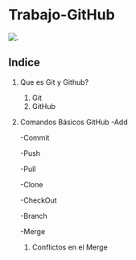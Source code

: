 # Trabajo-GitHub

![.](C:\Users\a22josemlg\Desktop\Contornos\imagenes\Logo.png)

## Indice

 1. Que es Git y Github?
    1. Git
    2. GitHub
    
2.  Comandos Básicos GitHub
    -Add

    -Commit

    -Push

    -Pull

    -Clone

    -CheckOut

    -Branch

    -Merge

       1. Conflictos en el Merge

